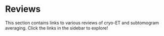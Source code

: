 # Reviews

This section contains links to various reviews of cryo-ET and subtomogram averaging.
Click the links in the sidebar to explore!